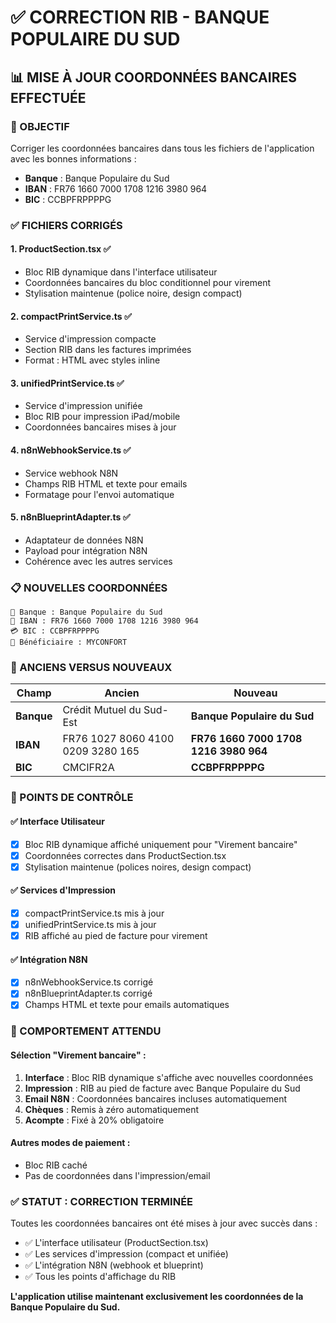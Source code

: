 # ✅ CORRECTION RIB - BANQUE POPULAIRE DU SUD

## 📊 MISE À JOUR COORDONNÉES BANCAIRES EFFECTUÉE

### 🎯 OBJECTIF
Corriger les coordonnées bancaires dans tous les fichiers de l'application avec les bonnes informations :
- **Banque** : Banque Populaire du Sud
- **IBAN** : FR76 1660 7000 1708 1216 3980 964
- **BIC** : CCBPFRPPPPG

### ✅ FICHIERS CORRIGÉS

#### 1. **ProductSection.tsx** ✅
- Bloc RIB dynamique dans l'interface utilisateur
- Coordonnées bancaires du bloc conditionnel pour virement
- Stylisation maintenue (police noire, design compact)

#### 2. **compactPrintService.ts** ✅
- Service d'impression compacte
- Section RIB dans les factures imprimées
- Format : HTML avec styles inline

#### 3. **unifiedPrintService.ts** ✅
- Service d'impression unifiée
- Bloc RIB pour impression iPad/mobile
- Coordonnées bancaires mises à jour

#### 4. **n8nWebhookService.ts** ✅
- Service webhook N8N
- Champs RIB HTML et texte pour emails
- Formatage pour l'envoi automatique

#### 5. **n8nBlueprintAdapter.ts** ✅
- Adaptateur de données N8N
- Payload pour intégration N8N
- Cohérence avec les autres services

### 📋 NOUVELLES COORDONNÉES

```
🏦 Banque : Banque Populaire du Sud
🔢 IBAN : FR76 1660 7000 1708 1216 3980 964
💳 BIC : CCBPFRPPPPG
👤 Bénéficiaire : MYCONFORT
```

### 🔄 ANCIENS VERSUS NOUVEAUX

| Champ | Ancien | Nouveau |
|-------|--------|---------|
| **Banque** | Crédit Mutuel du Sud-Est | **Banque Populaire du Sud** |
| **IBAN** | FR76 1027 8060 4100 0209 3280 165 | **FR76 1660 7000 1708 1216 3980 964** |
| **BIC** | CMCIFR2A | **CCBPFRPPPPG** |

### 🎯 POINTS DE CONTRÔLE

#### ✅ Interface Utilisateur
- [x] Bloc RIB dynamique affiché uniquement pour "Virement bancaire"
- [x] Coordonnées correctes dans ProductSection.tsx
- [x] Stylisation maintenue (polices noires, design compact)

#### ✅ Services d'Impression
- [x] compactPrintService.ts mis à jour
- [x] unifiedPrintService.ts mis à jour
- [x] RIB affiché au pied de facture pour virement

#### ✅ Intégration N8N
- [x] n8nWebhookService.ts corrigé
- [x] n8nBlueprintAdapter.ts corrigé
- [x] Champs HTML et texte pour emails automatiques

### 📱 COMPORTEMENT ATTENDU

#### Sélection "Virement bancaire" :
1. **Interface** : Bloc RIB dynamique s'affiche avec nouvelles coordonnées
2. **Impression** : RIB au pied de facture avec Banque Populaire du Sud
3. **Email N8N** : Coordonnées bancaires incluses automatiquement
4. **Chèques** : Remis à zéro automatiquement
5. **Acompte** : Fixé à 20% obligatoire

#### Autres modes de paiement :
- Bloc RIB caché
- Pas de coordonnées dans l'impression/email

### ✅ STATUT : CORRECTION TERMINÉE

Toutes les coordonnées bancaires ont été mises à jour avec succès dans :
- ✅ L'interface utilisateur (ProductSection.tsx)
- ✅ Les services d'impression (compact et unifiée)
- ✅ L'intégration N8N (webhook et blueprint)
- ✅ Tous les points d'affichage du RIB

**L'application utilise maintenant exclusivement les coordonnées de la Banque Populaire du Sud.**
